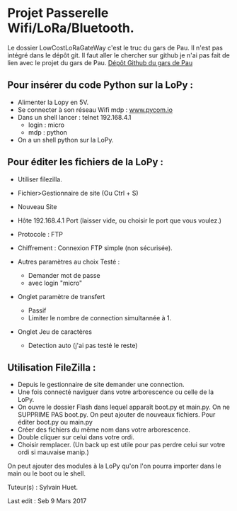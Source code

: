 # Projet Passerelle Wifi/LoRa/Bluetooth.

Le dossier LowCostLoRaGateWay c'est le truc du gars de Pau.
Il n'est pas intégré dans le dépôt git. Il faut aller le chercher
sur github je n'ai pas fait de lien avec le projet du gars de Pau.
[Dépôt Github du gars de Pau](https://github.com/CongducPham/LowCostLoRaGw)

## Pour insérer du code Python sur la LoPy :
* Alimenter la Lopy en 5V.
* Se connecter à son réseau Wifi mdp : www.pycom.io
* Dans un shell lancer : telnet 192.168.4.1
	* login : micro
	* mdp : python
* On a un shell python sur la LoPy.

## Pour éditer les fichiers de la LoPy :
* Utiliser filezilla.
* Fichier>Gestionnaire de site (Ou Ctrl + S)
* Nouveau Site
* Hôte 192.168.4.1 Port (laisser vide, ou choisir le port que vous voulez.)
* Protocole : FTP
* Chiffrement : Connexion FTP simple (non sécurisée).
* Autres paramètres au choix 
	 Testé :
	 * Demander mot de passe
	 * avec login "micro"
* Onglet paramètre de transfert 
	* Passif
	* Limiter le nombre de connection simultannée à 1.

* Onglet Jeu de caractères
	* Detection auto (j'ai pas testé le reste)

## Utilisation FileZilla :

* Depuis le gestionnaire de site demander une connection.
* Une fois connecté naviguer dans votre arborescence ou
celle de la LoPy.
*  On ouvre le dossier Flash dans lequel
apparaît boot.py et main.py. On ne SUPPRIME PAS boot.py.
On peut ajouter de nouveaux fichiers.
Pour éditer boot.py ou main.py 
* Créer des fichiers du même nom dans votre arborescence.
* Double cliquer sur celui dans votre ordi.
* Choisir remplacer. (Un back up est utile pour pas
perdre celui sur votre ordi si mauvaise manip.)

On peut ajouter des modules à la LoPy qu'on l'on pourra
importer dans le main ou le boot ou le shell.





Tuteur(s) : Sylvain Huet.


Last edit : Seb 9 Mars 2017
